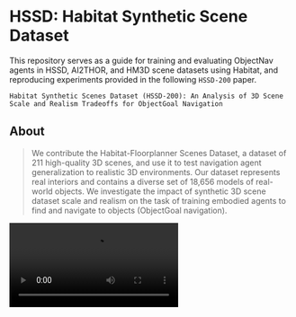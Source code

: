 HSSD: Habitat Synthetic Scene Dataset
==================================

This repository serves as a guide for training and evaluating ObjectNav agents in HSSD, AI2THOR, and HM3D scene datasets using Habitat, and reproducing experiments provided in the following `HSSD-200` paper.


`Habitat Synthetic Scenes Dataset (HSSD-200): An Analysis of 3D Scene Scale and Realism Tradeoffs for ObjectGoal Navigation`

## About

> We contribute the Habitat-Floorplanner Scenes Dataset, a dataset of 211 high-quality 3D scenes, and use it to test navigation agent generalization to realistic 3D environments. Our dataset represents real interiors and contains a diverse set of 18,656 models of real-world objects. We investigate the impact of synthetic 3D scene dataset scale and realism on the task of training embodied agents to find and navigate to objects (ObjectGoal navigation).

<!-- <img src="https://i.imgur.com/XEkLxNs.png" width=50%> -->
<video src="https://3dlg-hcvc.github.io/hssd/static/media/hssd-teaser.31bcd3d567c178026bfb.webm">

## Pre-requisites

To load HSSD and other scene datasets in simulation and train and evlaute embodied agents in them, you will need to install:

- [Habitat-sim](https://github.com/facebookresearch/habitat-sim#installation)
- [Habitat-lab](https://github.com/facebookresearch/habitat-lab#installation)

## Scene datasets

### HSSD:

HSSD has been hosted on HuggingFace at [https://huggingface.co/hssd/hssd](https://huggingface.co/hssd/hssd). Here, you can preview the dataset and find information about the folder structure and instructions on getting started.

The dataset can be cloned using:

```
git clone https://huggingface.co/datasets/hssd/hssd
```

### (Optional) ProcTHOR-hab: 

To train or evaluate embodied agents on Habitat-compatible ProcTHOR, iTHOR, or RoboTHOR datasets, please download the scene datasets from: https://huggingface.co/datasets/hssd/ai2thor-hab.

### (Optional) HM3D-semantics: 

To download the HM3D scene and episode datasets, refer to the instructione here.

## Episode datasets

| Task | Scenes | Link | Extract path | Config to use                                                                                                          | Archive size |
| --- | --- | --- | --- |------------------------------------------------------------------------------------------------------------------------| --- |
| [Object goal navigation](https://arxiv.org/abs/2006.13171) | HSSD | [objectnav_hssd_v0.2.3.zip](https://www.dropbox.com/s/26ribfiup5249b8/objectnav_hssd_v0.2.3.zip) | `data/datasets/objectnav/hssd_v0.2.3` | [`datasets/objectnav/hssd.yaml`](habitat-lab/habitat/config/habitat/dataset/objectnav/hssd.yaml)                                    | 206 MB |
| [Object goal navigation](https://arxiv.org/abs/2006.13171) | ProcTHOR-hab | [objectnav_procthor-hab.zip](https://www.dropbox.com/s/mdfpevn1srr37cr/objectnav_procthor-hab.zip) | `data/datasets/objectnav/procthor-hab` | [`datasets/objectnav/procthor-hab.yaml`](habitat-lab/habitat/config/habitat/dataset/objectnav/procthor-hab.yaml)                                    | 755 MB |
| [Object goal navigation](https://arxiv.org/abs/2006.13171) | HM3DSem-v0.2 | [objectnav_hm3d_v2.zip](https://dl.fbaipublicfiles.com/habitat/data/datasets/objectnav/hm3d/v2/objectnav_hm3d_v2.zip) | `data/datasets/objectnav/hm3d/v2/` | [`datasets/objectnav/hm3d_v2.yaml`](habitat-lab/habitat/config/habitat/dataset/objectnav/hm3d_v2.yaml)                                    | 245 MB |


## Setup

```
python setup.py --hab-lab-path /path/to/habitat-lab
```

This copies the paper-specific task and training config files to appropriate folders in your habitat-lab installation.

## Commands

### Pre-train

You can pre-train an ObjectNav agent on HSSD, ProcTHOR-hab, or HM3D, using the following command:

```
python -u -m habitat_baselines.run --config-name=objectnav/ddppo_objectnav_hssd.yam
```

### Evaluate

```
python -u -m habitat_baselines.run --config-name=objectnav/ddppo_objectnav_hssd.yaml habitat_baselines.evaluate=True
```

## Citation